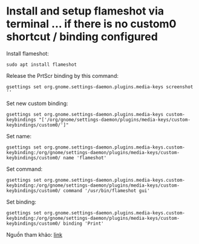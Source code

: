 # Install and setup flameshot via terminal ... if there is no custom0 shortcut / binding configured

Install flameshot:
```
sudo apt install flameshot
```
Release the PrtScr binding by this command:
```
gsettings set org.gnome.settings-daemon.plugins.media-keys screenshot ''
```
Set new custom binding:
```
gsettings set org.gnome.settings-daemon.plugins.media-keys custom-keybindings "['/org/gnome/settings-daemon/plugins/media-keys/custom-keybindings/custom0/']"
```
Set name:
```
gsettings set org.gnome.settings-daemon.plugins.media-keys.custom-keybinding:/org/gnome/settings-daemon/plugins/media-keys/custom-keybindings/custom0/ name 'flameshot'
```
Set command:
```
gsettings set org.gnome.settings-daemon.plugins.media-keys.custom-keybinding:/org/gnome/settings-daemon/plugins/media-keys/custom-keybindings/custom0/ command '/usr/bin/flameshot gui'
```
Set binding: 
```
gsettings set org.gnome.settings-daemon.plugins.media-keys.custom-keybinding:/org/gnome/settings-daemon/plugins/media-keys/custom-keybindings/custom0/ binding 'Print'
```

Nguồn tham khảo: [link](https://askubuntu.com/questions/1036473/ubuntu-18-how-to-change-screenshot-application-to-flameshot)